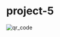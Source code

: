 # project-5
![qr_code](https://github.com/dhaubum/project-5/assets/135562914/0eb52729-faa4-4763-a640-b8a146823b28)
